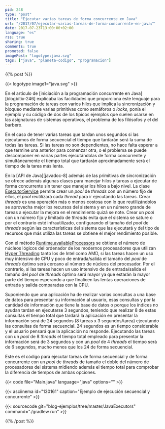 ```yaml
---
pid: 248
type: "post"
title: "Ejecutar varias tareas de forma concurrente en Java"
url: "/2017/07/ejecutar-varias-tareas-de-forma-concurrente-en-java/"
date: 2017-07-23T13:00:00+02:00
language: "es"
rss: true
sharing: true
comments: true
promoted: false
imagePost: "logotype:java.svg"
tags: ["java", "planeta-codigo", "programacion"]
---
```


{{% post %}}

{{< logotype image1="java.svg" >}}

En el artículo de [iniciación a la programación concurrente en Java][blogbitix-246] explicaba las facilidades que proporciona este lenguaje para la programación de tareas con varios hilos que implica la sincronización y bloqueo mediante varias primitivas como semáforos o _locks_, ponía el ejemplo y su código de dos de los típicos ejemplos que suelen usarse en las asignaturas de sistemas operativos, el problema de los filósofos y el del barbero.

En el caso de tener varias tareas que tardan unos segundos si las ejecutamos de forma secuencial el tiempo que tardarán será la suma de todas las tareas. Si las tareas no son dependientes, no hace falta esperar a que termine una anterior para comenzar otra, o el problema se puede descomponer en varias partes ejecutándolas de forma concurrente y simultáneamente el tiempo total que tardarán aproximadamente será el tiempo de la tarea más lenta.

En la [API de Java][javadoc-8] además de las primitivas de sincronización se ofrece además algunas clases para manejar hilos y tareas a ejecutar de forma concurrente sin tener que manejar los hilos a bajo nivel. La clase [ExecutorService](javadoc8:java/util/concurrent/ExecutorService.html) permite crear un _pool_ de _threads_ con un número fijo de ellos, el _pool_ reutilizará cada _thread_ para ir ejecutando las tareas. Crear _threads_ es una operación más o menos costosa con lo que reutilizándolos se aprovecha mejor los recursos del sistema y en un número grande de tareas a ejecutar la mejora en el rendimiento quizá se note. Crear un _pool_ con un número fijo y limitado de _threads_ evita que el sistema se sature o por el contrario esté infrautilizado, configurando el tamaño del _pool_ de _threads_ según las características del sistema que las ejecutará y del tipo de recursos que más utiliza las tareas se obtiene el mejor rendimiento posible.

Con el método [Runtime.availableProcessors](javadoc8:java/lang/Runtime.html#availableProcessors--) se obtiene el número de núcleos lógicos del ordenador de los modernos procesadores que utilizan [Hyper Threading](https://es.wikipedia.org/wiki/HyperThreading) tanto los de Intel como AMD, si las tareas hacen un uso muy intensivo de CPU y poco de entrada/salida el tamaño del _pool_ de _threads_ óptimo será cercano al número de núcleos del procesador. Por el contrario, si las tareas hacen un uso intensivo de de entrada/salida el tamaño del _pool_ de _threads_ óptimo será mayor ya que estarán la mayor parte del tiempo esperando a que finalicen las lentas operaciones de entrada y salida comparadas con la CPU.

Suponiendo que una aplicación ha de realizar varias consultas a una base de datos para presentar su información al usuario, esas consultas y por la cantidad de información que tiene la base de datos o porque los índices no ayudan tardan en ejecutarse 3 segundos, teniendo que realizar 8 de estas consultas el tiempo total que tardará la aplicación en presentar la información será de 24 segundos (8 tareas x 3 segundos/tarea) ejecutando las consultas de forma secuencial. 24 segundos es un tiempo considerable y el usuario pensará que la aplicación no responde. Ejecutando las tareas con un _pool_ de 8 _threads_ el tiempo total empleado para presentar la información será de 3 segundos y con un _pool_ de 4 _threads_ el tiempo será de 6 segundos, mucho menos que los 24 de forma secuencial.

Este es el código para ejecutar tareas de forma secuencial y de forma concurrente con un _pool_ de _threads_ de tamaño el doble del número de procesadores del sistema midiendo además el tiempo total para comprobar la diferencia de tiempos de ambas opciones.

{{< code file="Main.java" language="java" options="" >}}

{{< asciinema id="130161" caption="Ejemplo de ejecución secuencial y concurrente" >}}

{{< sourcecode git="blog-ejemplos/tree/master/JavaExecutors" command="./gradlew run" >}}

{{% /post %}}
